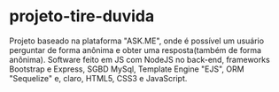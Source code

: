 # projeto-tire-duvida
Projeto baseado na plataforma "ASK.ME", onde é possível um usuário perguntar de forma anônima e obter uma resposta(também de forma anônima).                                  Software feito em JS com NodeJS no back-end, frameworks Bootstrap e Express, SGBD MySql, Template Engine "EJS", ORM "Sequelize" e, claro, HTML5, CSS3 e JavaScript.
